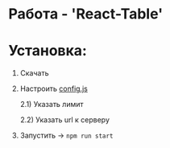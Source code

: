 # Работа - 'React-Table'

# Установка:
1) Скачать

2) Настроить [config.js](https://github.com/XrestRus/react-table/src/config.js)

    2.1) Указать лимит

    2.2) Указать url к серверу

5) Запустить -> <code>npm run start</code>
